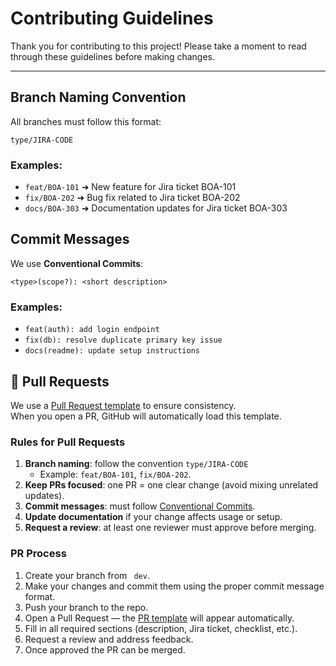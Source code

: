 # Contributing Guidelines

Thank you for contributing to this project! Please take a moment to read through these guidelines before making changes.

---

## Branch Naming Convention

All branches must follow this format:

`type/JIRA-CODE`

### Examples:
- `feat/BOA-101` ➜ New feature for Jira ticket BOA-101  
- `fix/BOA-202`  ➜ Bug fix related to Jira ticket BOA-202  
- `docs/BOA-303` ➜ Documentation updates for Jira ticket BOA-303  

##  Commit Messages

We use **Conventional Commits**:

`<type>(scope?): <short description>`

### Examples:
- `feat(auth): add login endpoint`
- `fix(db): resolve duplicate primary key issue`
- `docs(readme): update setup instructions`

## 📌 Pull Requests

We use a [Pull Request template](.github/pull_request_template.md) to ensure consistency.  
When you open a PR, GitHub will automatically load this template.

### Rules for Pull Requests
1. **Branch naming**: follow the convention `type/JIRA-CODE`  
   - Example: `feat/BOA-101`, `fix/BOA-202`.
2. **Keep PRs focused**: one PR = one clear change (avoid mixing unrelated updates).
3. **Commit messages**: must follow [Conventional Commits](https://www.conventionalcommits.org/).
4. **Update documentation** if your change affects usage or setup.
5. **Request a review**: at least one reviewer must approve before merging.

### PR Process
1. Create your branch from ` dev`.
2. Make your changes and commit them using the proper commit message format.
3. Push your branch to the repo.
4. Open a Pull Request — the [PR template](.github/pull_request_template.md) will appear automatically.
5. Fill in all required sections (description, Jira ticket, checklist, etc.).
6. Request a review and address feedback.
7. Once approved the PR can be merged.
